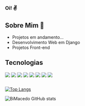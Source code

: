### Oi! ✌️

<h2>Sobre Mim 🎀</h2>

<ul>
  <li>Projetos em andamento...</li>
  <li>Desenvolvimento Web em Django</li>
  <li>Projetos Front-end</li>

</ul>

<h2>Tecnologias</h2>
<div>
<img align="center" src="https://img.shields.io/badge/Python-14354C?style=for-the-badge&logo=python&logoColor=white"/>

<img align="center" src="https://img.shields.io/badge/Django-092E20?style=for-the-badge&logo=django&logoColor=white" />
<img align="center" src="https://img.shields.io/badge/Bootstrap-563D7C?style=for-the-badge&logo=bootstrap&logoColor=white"/>
<img align="center" src="https://img.shields.io/badge/HTML5-E34F26?style=for-the-badge&logo=html5&logoColor=white"/>
<img align="center" src="https://img.shields.io/badge/CSS3-1572B6?style=for-the-badge&logo=css3&logoColor=white"/>
<img align="center" src="https://img.shields.io/badge/figma-%23F24E1E.svg?style=for-the-badge&logo=figma&logoColor=white"/>
<img align="center" src="https://img.shields.io/badge/php-%23777BB4.svg?style=for-the-badge&logo=php&logoColor=white"/>
<img align="center" src="https://img.shields.io/badge/Java-ED8B00?style=for-the-badge&logo=openjdk&logoColor=white"/>
</div>


<br>

[![Top Langs](https://github-readme-stats.vercel.app/api/top-langs/?username=BiMacedo&hide_progress=true)](https://github.com/anuraghazra/github-readme-stats)

![BiMacedo GitHub stats](https://github-readme-stats.vercel.app/api?username=BiMacedo&show_icons=true&theme=tokyonight)


